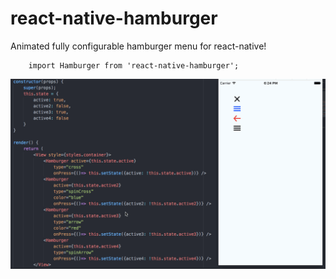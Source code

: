 # react-native-hamburger
Animated fully configurable hamburger menu for react-native!

``` npm install react-native-hamburger --save
    import Hamburger from 'react-native-hamburger';
```

![alt tag](gif/hamburger.gif)
